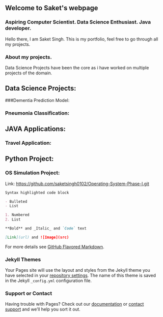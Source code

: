 ## Welcome to Saket's webpage
### Aspiring Computer Scientist. Data Science Enthusiast. Java developer. 

Hello there, I am Saket Singh. This is my portfolio, feel free to go through all my projects.
### About my projects.
Data Science Projects have been the core as  i have worked on multiple projects of the domain.

## **Data Science Projects:**

###Dementia Prediction Model:

### Pneumonia Classification:

## JAVA Applications:

### Travel Application:

## Python Project:

### OS Simulation Project: 
Link: https://github.com/saketsingh0102/Operating-System-Phase-I.git




```markdown
Syntax highlighted code block

- Bulleted
- List

1. Numbered
2. List

**Bold** and _Italic_ and `Code` text

[Link](url) and ![Image](src)
```

For more details see [GitHub Flavored Markdown](https://guides.github.com/features/mastering-markdown/).

### Jekyll Themes

Your Pages site will use the layout and styles from the Jekyll theme you have selected in your [repository settings](https://github.com/saketsingh0102/Course-webdev/settings/pages). The name of this theme is saved in the Jekyll `_config.yml` configuration file.

### Support or Contact

Having trouble with Pages? Check out our [documentation](https://docs.github.com/categories/github-pages-basics/) or [contact support](https://support.github.com/contact) and we’ll help you sort it out.
